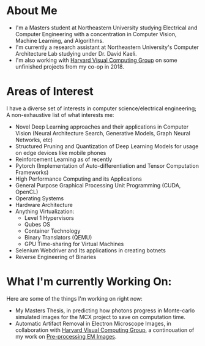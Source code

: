 # About Me
- I'm a Masters student at Northeastern University studying Electrical and Computer Engineering with a concentration in Computer Vision, Machine Learning, and Algorithms.
- I'm currently a research assistant at Northeastern University's Computer Architecture Lab studying under Dr. David Kaeli.
- I'm also working with [Harvard Visual Computing Group](https://vcg.seas.harvard.edu/) on some unfinished projects from my co-op in 2018.

# Areas of Interest
I have a diverse set of interests in computer science/electrical engineering; A non-exhaustive list of what interests me:
- Novel Deep Learning approaches and their applications in Computer Vision (Neural Architecture Search, Generative Models, Graph Neural Networks, etc)
- Structured Pruning and Quantization of Deep Learning Models for usage on edge devices like mobile phones
- Reinforcement Learning as of recently
- Pytorch (Implementation of Auto-differentiation and Tensor Computation Frameworks)
- High Performance Computing and its Applications
- General Purpose Graphical Processing Unit Programming (CUDA, OpenCL)
- Operating Systems
- Hardware Architecture
- Anything Virtualization:
  - Level 1 Hypervisors
  - Qubes OS
  - Container Technology
  - Binary Translators (QEMU)
  - GPU Time-sharing for Virtual Machines
- Selenium Webdriver and Its applications in creating botnets
- Reverse Engineering of Binaries
# What I'm currently Working On:
Here are some of the things I'm working on right now:
- My Masters Thesis, in predicting how photons progress in Monte-carlo simulated images for the MCX project to save on computation time.
- Automatic Artifact Removal in Electron Microscope Images, in collaboration with [Harvard Visual Computing Group](https://vcg.seas.harvard.edu/), a continouation of my work on [Pre-processing EM Images](https://www.github.com/donglaiw/EM-preprocess).

